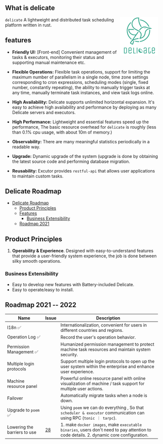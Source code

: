 ## What is delicate
<a href="">
    <img src="./delicate_logo.png"
         alt="delicate logo" title="delicate" height="125" width="125"  align="right"/>
</a>

`delicate` A lightweight and distributed task scheduling platform written in rust.

## features
- **Friendly UI:** [Front-end] Convenient management of tasks & executors, monitoring their status and supporting manual maintenance etc.

- **Flexible Operations:** Flexible task operations, support for limiting the maximum number of parallelism in a single node, time zone settings corresponding to cron expressions, scheduling modes (single, fixed number, constantly repeating), the ability to manually trigger tasks at any time, manually terminate task instances, and view task logs online.

- **High Availability:**  Delicate supports unlimited horizontal expansion. It's easy to achieve high availability and performance by deploying as many Delicate servers and executors.

- **High Performance:** Lightweight and essential features speed up the performance, The basic resource overhead for `delicate` is roughly (less than 0.1% cpu usage, with about 10m of memory.)

- **Observability:**  There are many meaningful statistics periodically in a readable way.

- **Upgrade:**  Dynamic upgrade of the system (upgrade is done by obtaining the latest source code and performing database migration.

- **Reusability:**  Excutor provides `restful-api` that allows user applications to maintain custom tasks.


## Delicate Roadmap

- [Delicate Roadmap](#delicate-roadmap)
  - [Product Principles](#product-principles)
  - [Features](#features)
    - [Business Extensibility](#business-extensibility)
  - [Roadmap 2021](#roadmap-2021)

## Product Principles
1. **Operability & Experience**.  Designed with easy-to-understand features that provide a user-friendly system experience, the job is done between silky smooth operations. 

### Business Extensibility
* Easy to develop new features with Battery-included Delicate.
* Easy to operate/easy to install.

## Roadmap 2021 -- 2022

| Name                         | Issue                                                | Description                                                                                                                                        |
| ---------------------------- | ---------------------------------------------------- | -------------------------------------------------------------------------------------------------------------------------------------------------- |
| I18n   ✅                        |                                                      | Internationalization, convenient for users in different countries and regions.                                                                     |
| Operation Log ✅                        |                                                      | Record the user's operation behavior.                                                                     |
| Permission Management ✅       |                                                      | Humanized permission management to protect machine task resources and maintain system security.                                                    |
| Multiple login protocols     |                                                      | Support multiple login protocols to open up the user system within the enterprise and enhance user experience.                                     |
| Machine resource panel       |                                                      | Powerful online resource panel with online visualization of machine / task support for multiple user actions.                                      |
| Failover       |                                                      | Automatically migrate tasks when a node is down.                                      |
| Upgrade to `poem` ✅       |                                                      | Using `poem` we can do everything , So that `scheduler & executor` communication can using RPC  (`tonic ｜ tarpc`).      |
| Lowering the barriers to use      |                           [28](https://github.com/BinChengZhao/delicate/issues/28)                           | 1. make `docker images`, make `executable binaries`, users don't need to pay attention to code details.  2. dynamic core configuration.     |
